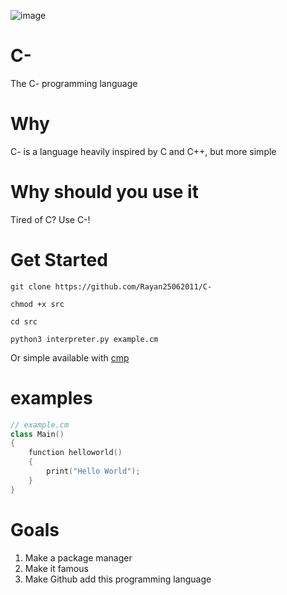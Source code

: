 ![image](https://user-images.githubusercontent.com/101386337/216001801-f7f64f67-6841-4d39-ab9c-7f2cc66970c6.jpeg) 


# C-
The C- programming language

# Why
C- is a language heavily inspired by C and C++, but more simple

# Why should you use it
Tired of C? Use C-!

# Get Started
```
git clone https://github.com/Rayan25062011/C-
```
```
chmod +x src
```
```
cd src
```
```
python3 interpreter.py example.cm
```
Or simple available with <a href="https://github.com/Rayan25062011/cmp">cmp</a>

# examples
```cpp
// example.cm
class Main()
{
    function helloworld()
    {
        print("Hello World");
    }
}

```

# Goals
1. Make a package manager
2. Make it famous
3. Make Github add this programming language
